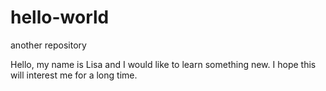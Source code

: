 # hello-world
another repository

Hello, my name is Lisa and I would like to learn something new.
I hope this will interest me for a long time.
